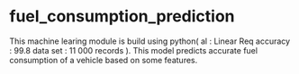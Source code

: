 # fuel_consumption_prediction 
This machine learing module is build using python(
al : Linear Req
accuracy : 99.8
data set : 11 000 records ).
This model predicts accurate fuel consumption of a vehicle based on some features.
